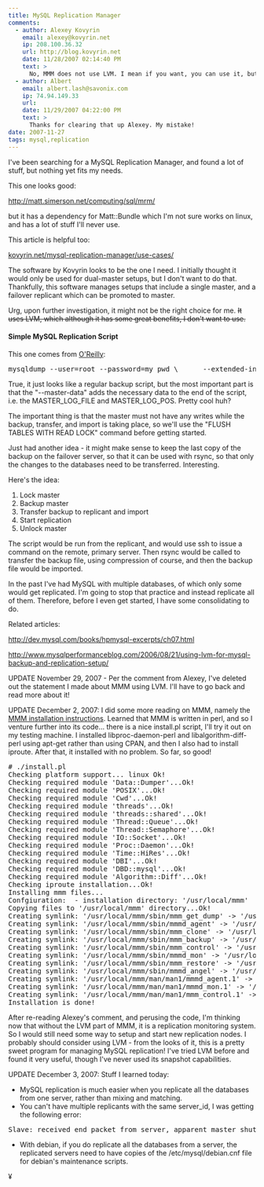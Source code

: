 ```yaml
---
title: MySQL Replication Manager
comments:
  - author: Alexey Kovyrin
    email: alexey@kovyrin.net
    ip: 208.100.36.32
    url: http://blog.kovyrin.net
    date: 11/28/2007 02:14:40 PM
    text: >
      No, MMM does not use LVM. I mean if you want, you can use it, but if you're going to manage your servers' data manually - NP, just don't use MMM's features for that.
  - author: Albert
    email: albert.lash@savonix.com
    ip: 74.94.149.33
    url:
    date: 11/29/2007 04:22:00 PM
    text: >
      Thanks for clearing that up Alexey. My mistake!
date: 2007-11-27
tags: mysql,replication
---
```

I've been searching for a MySQL Replication Manager, and found a lot of stuff, but nothing yet fits my needs.

This one looks good:

<a href="http://matt.simerson.net/computing/sql/mrm/" rel="nofollow">http://matt.simerson.net/computing/sql/mrm/</a>

but it has a dependency for Matt::Bundle which I'm not sure works on linux, and has a lot of stuff I'll never use.

This article is helpful too:

<a href="http://blog.kovyrin.net/mysql-master-master-replication-manager/use-cases/" rel="nofollow">kovyrin.net/mysql-replication-manager/use-cases/</a>

The software by Kovyrin looks to be the one I need. I initially thought it would only be used for dual-master setups, but I don't want to do that. Thankfully, this software manages setups that include a single master, and a failover replicant which can be promoted to master.

Urg, upon further investigation, it might not be the right choice for me. <del datetime="2007-11-29T21:20:30+00:00">It uses LVM, which although it has some great benefits, I don't want to use. </del>

#### Simple MySQL Replication Script

This one comes from <a href="http://www.onlamp.com/pub/a/onlamp/2005/06/16/MySQLian.html" rel="nofollow">O'Reilly</a>:

<pre class="sh_sh">
mysqldump --user=root --password=my_pwd \      --extended-insert --all-databases \      --master-data  > /tmp/backup.sql
</pre>

True, it just looks like a regular backup script, but the most important part is that the "--master-data" adds the necessary data to the end of the script, i.e. the MASTER_LOG_FILE and MASTER_LOG_POS. Pretty cool huh?

The important thing is that the master must not have any writes while the backup, transfer, and import is taking place, so we'll use the "FLUSH TABLES WITH READ LOCK" command before getting started.

Just had another idea - it might make sense to keep the last copy of the backup on the failover server, so that it can be used with rsync, so that only the changes to the databases need to be transferred. Interesting.

Here's the idea:

1. Lock master
2. Backup master
3. Transfer backup to replicant and import
4. Start replication
5. Unlock master

The script would be run from the replicant, and would use ssh to issue a command on the remote, primary server. Then rsync would be called to transfer the backup file, using compression of course, and then the backup file would be imported.

In the past I've had MySQL with multiple databases, of which only some would get replicated. I'm going to stop that practice and instead replicate all of them. Therefore, before I even get started, I have some consolidating to do.

Related articles:

http://dev.mysql.com/books/hpmysql-excerpts/ch07.html

http://www.mysqlperformanceblog.com/2006/08/21/using-lvm-for-mysql-backup-and-replication-setup/

UPDATE November 29, 2007 - Per the comment from Alexey, I've deleted out the statement I made about MMM using LVM. I'll have to go back and read more about it!

UPDATE December 2, 2007: I did some more reading on MMM, namely the <a href="http://blog.kovyrin.net/mysql-master-master-replication-manager/installation-instructions/" rel="nofollow">MMM installation instructions</a>. Learned that MMM is written in perl, and so I venture further into its code... there is a nice install.pl script, I'll try it out on my testing machine. I installed libproc-daemon-perl and libalgorithm-diff-perl using apt-get rather than using CPAN, and then I also had to install iproute. After that, it installed with no problem. So far, so good!

<pre class="sh_sh">
# ./install.pl
Checking platform support... linux Ok!
Checking required module 'Data::Dumper'...Ok!
Checking required module 'POSIX'...Ok!
Checking required module 'Cwd'...Ok!
Checking required module 'threads'...Ok!
Checking required module 'threads::shared'...Ok!
Checking required module 'Thread::Queue'...Ok!
Checking required module 'Thread::Semaphore'...Ok!
Checking required module 'IO::Socket'...Ok!
Checking required module 'Proc::Daemon'...Ok!
Checking required module 'Time::HiRes'...Ok!
Checking required module 'DBI'...Ok!
Checking required module 'DBD::mysql'...Ok!
Checking required module 'Algorithm::Diff'...Ok!
Checking iproute installation...Ok!
Installing mmm files...
Confgiuration:  - installation directory: '/usr/local/mmm'  - create symlinks: on  - symlinks directory: '/usr/local/sbin'
Copying files to '/usr/local/mmm' directory...Ok!
Creating symlink: '/usr/local/mmm/sbin/mmm_get_dump' -> '/usr/local/sbin/mmm_get_dump'...Ok!
Creating symlink: '/usr/local/mmm/sbin/mmmd_agent' -> '/usr/local/sbin/mmmd_agent'...Ok!
Creating symlink: '/usr/local/mmm/sbin/mmm_clone' -> '/usr/local/sbin/mmm_clone'...Ok!
Creating symlink: '/usr/local/mmm/sbin/mmm_backup' -> '/usr/local/sbin/mmm_backup'...Ok!
Creating symlink: '/usr/local/mmm/sbin/mmm_control' -> '/usr/local/sbin/mmm_control'...Ok!
Creating symlink: '/usr/local/mmm/sbin/mmmd_mon' -> '/usr/local/sbin/mmmd_mon'...Ok!
Creating symlink: '/usr/local/mmm/sbin/mmm_restore' -> '/usr/local/sbin/mmm_restore'...Ok!
Creating symlink: '/usr/local/mmm/sbin/mmmd_angel' -> '/usr/local/sbin/mmmd_angel'...Ok!
Creating symlink: '/usr/local/mmm/man/man1/mmmd_agent.1' -> '/usr/local/man/man1/mmmd_agent.1'...Ok!
Creating symlink: '/usr/local/mmm/man/man1/mmmd_mon.1' -> '/usr/local/man/man1/mmmd_mon.1'...Ok!
Creating symlink: '/usr/local/mmm/man/man1/mmm_control.1' -> '/usr/local/man/man1/mmm_control.1'...Ok!
Installation is done!
</pre>

After re-reading Alexey's comment, and perusing the code, I'm thinking now that without the LVM part of MMM, it is a replication monitoring system. So I would still need some way to setup and start new replication nodes. I probably should consider using LVM - from the looks of it, this is a pretty sweet program for managing MySQL replication! I've tried LVM before and found it very useful, though I've never used its snapshot capabilities.

UPDATE December 3, 2007: Stuff I learned today:

* MySQL replication is much easier when you replicate all the databases from one server, rather than mixing and matching.
* You can't have multiple replicants with the same server_id, I was getting the following error:

<pre class="sh_sh">
Slave: received end packet from server, apparent master shutdown
</pre>

* With debian, if you do replicate all the databases from a server, the replicated servers need to have copies of the /etc/mysql/debian.cnf file for debian's maintenance scripts.

¥

